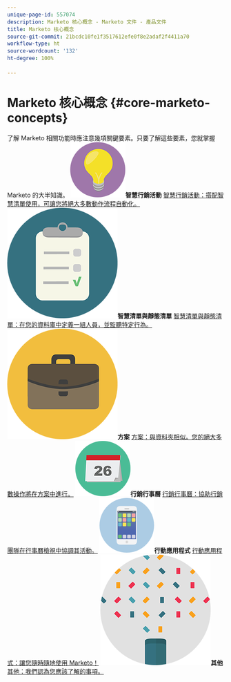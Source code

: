 ```yaml
---
unique-page-id: 557074
description: Marketo 核心概念 - Marketo 文件 - 產品文件
title: Marketo 核心概念
source-git-commit: 21bcdc10fe1f3517612efe0f8e2adaf2f4411a70
workflow-type: ht
source-wordcount: '132'
ht-degree: 100%

---
```



# Marketo 核心概念 {#core-marketo-concepts}

了解 Marketo 相關功能時應注意幾項關鍵要素。只要了解這些要素，您就掌握 Marketo 的大半知識。
**![智慧行銷活動](assets/seo-01.png)智慧行銷活動** [智慧行銷活動：搭配智慧清單使用，可讓您將絕大多數動作流程自動化。](https://docs.marketo.com/display/DOCS/Smart+Campaigns)     **![智慧清單與靜態清單](assets/office-35.png)智慧清單與靜態清單** [智慧清單與靜態清單：在您的資料庫中定義一組人員，並監聽特定行為。](https://docs.marketo.com/display/DOCS/Smart+Lists+and+Static+Lists)     **![方案](assets/office-02.png)方案** [方案：與資料夾相似。您的絕大多數操作將在方案中進行。](https://docs.marketo.com/display/DOCS/Programs)     **![行銷行事曆](assets/office-10.png)行銷行事曆** [行銷行事曆：協助行銷團隊在行事曆檢視中協調其活動。](https://docs.marketo.com/display/DOCS/Marketing+Calendar)     **![行動應用程式](assets/mobile-apps.png)行動應用程式** [行動應用程式：讓您隨時隨地使用 Marketo！](core-marketo-concepts/mobile-apps.md)     **![其他](assets/party-11.png)其他** [其他：我們認為您應該了解的事項。](https://docs.marketo.com/display/DOCS/Miscellaneous)
